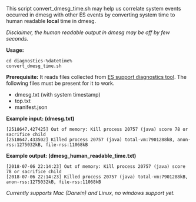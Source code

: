 This script convert_dmesg_time.sh may help us correlate system events occurred in dmesg with other ES events by converting system time to human readable **local** time in dmesg.

_Disclaimer, the human readable output in dmesg may be off by few seconds._

**Usage:**
```
cd diagnostics-%datetime%
convert_dmesg_time.sh
```

**Prerequisite:**
It reads files collected from [ES support diagnostics tool](https://github.com/elastic/support-diagnostics). 
The following files must be present for it to work.
- dmesg.txt (with system timestamp)
- top.txt
- manifest.json


**Example input: (dmesg.txt)**
```
[2518647.427425] Out of memory: Kill process 20757 (java) score 78 or sacrifice child
[2518647.433502] Killed process 20757 (java) total-vm:7901288kB, anon-rss:1275032kB, file-rss:11068kB
```

**Example output: (dmesg_human_readable_time.txt)**
```
[2018-07-06 22:14:23] Out of memory: Kill process 20757 (java) score 78 or sacrifice child
[2018-07-06 22:14:23] Killed process 20757 (java) total-vm:7901288kB, anon-rss:1275032kB, file-rss:11068kB
```

_Currently supports Mac (Darwin) and Linux, no windows support yet._




